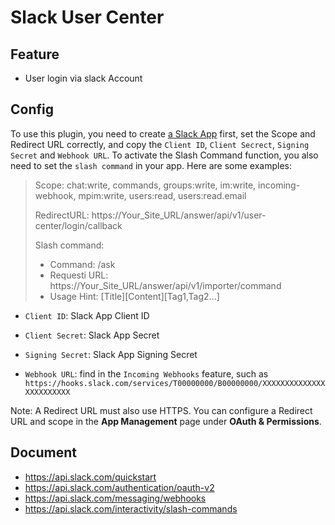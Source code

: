 # Slack User Center

## Feature

- User login via slack Account

## Config

To use this plugin, you need to create [a Slack App](https://api.slack.com/quickstart) first, set the Scope and Redirect URL correctly, and copy the `Client ID`, `Client Secrect`, `Signing Secret` and `Webhook URL`. To activate the Slash Command function, you also need to set the `slash command` in your app. Here are some examples:

> Scope: chat:write, commands, groups:write, im:write, incoming-webhook, mpim:write, users:read, users:read.email
>
> RedirectURL: https://Your_Site_URL/answer/api/v1/user-center/login/callback
>
> Slash command: 
>
> * Command: /ask
> * Requesti URL: https://Your_Site_URL/answer/api/v1/importer/command
> * Usage Hint: [Title][Content\][Tag1,Tag2...\]



- `Client ID`:  Slack App Client ID

- `Client Secret`: Slack App Secret

- `Signing Secret`: Slack App Signing Secret

- `Webhook URL`: find in the `Incoming Webhooks` feature, such as `https://hooks.slack.com/services/T00000000/B00000000/XXXXXXXXXXXXXXXXXXXXXXXX`


Note: A Redirect URL must also use HTTPS. You can configure a Redirect URL and scope in the **App Management** page under **OAuth & Permissions**. 

## Document
- https://api.slack.com/quickstart
- https://api.slack.com/authentication/oauth-v2
- https://api.slack.com/messaging/webhooks
- https://api.slack.com/interactivity/slash-commands